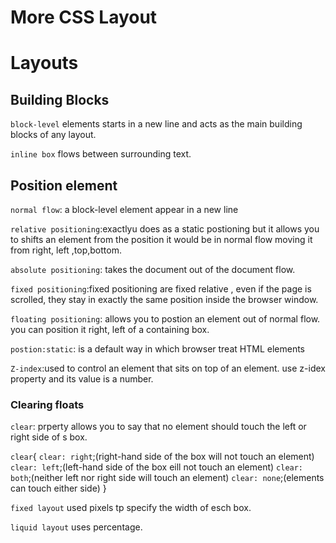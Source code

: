 # More CSS Layout
# Layouts
## **Building Blocks**

`block-level` elements starts in a new line and acts as the main building blocks of any layout.

`inline box` flows between surrounding text.


## Position element
`normal flow`: a block-level element appear in a new line 

`relative positioning`:exactlyu does as a static postioning but it allows you to  shifts an element from the position it would be in normal flow moving it from right, left ,top,bottom. 

`absolute positioning`: takes the document out of the document flow.

`fixed positioning`:fixed positioning are fixed relative , even if the page is scrolled, they stay in exactly the same position inside the browser window.

`floating positioning`: allows you to postion an element out of normal flow. you can position it right, left of a containing box.

`postion:static`: is a default way in which browser treat HTML elements


`Z-index`:used to control an element that sits on top of an element. use z-idex property and its value is a number.

### Clearing floats

`clear`: prperty allows you to say that no element should touch the left or right side of s box.

`clear`{
  `clear: right`;(right-hand side of the box will not touch an element)
  `clear: left`;(left-hand side of the box eill not touch an element)
  `clear: both`;(neither left nor right side will touch an element)
  `clear: none`;(elements can touch either side)
}

`fixed layout` used pixels tp specify the width of esch box.

`liquid layout` uses percentage.
